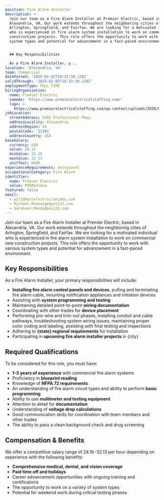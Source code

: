 ```yaml
---
position: Fire Alarm Installer
description: >-
  Join our team as a Fire Alarm Installer at Premier Electric, based in
  Alexandria, VA. Our work extends throughout the neighboring cities of
  Arlington, Springfield, and Fairfax. We are looking for a motivated individual
  who is experienced in fire alarm system installation to work on commercial new
  construction projects. This role offers the opportunity to work with various
  system types and potential for advancement in a fast-paced environment.


  ## Key Responsibilities

  As a Fire Alarm Installer, y...
location: 'Alexandria, VA'
team: Commercial
datePosted: '2025-01-02T10:32:30.120Z'
validThrough: '2025-02-05T10:32:30.120Z'
employmentType: FULL_TIME
hiringOrganization:
  name: Premier Electric
  sameAs: 'https://www.premierelectricalstaffing.com/'
  logo: >-
    https://www.premierelectricalstaffing.com/wp-content/uploads/2020/05/Premier-Electrical-Staffing-logo.png
jobLocation:
  streetAddress: 5502 Professional Pkwy.
  addressLocality: Alexandria
  addressRegion: VA
  postalCode: '22301'
  addressCountry: USA
baseSalary:
  currency: USD
  value: 28.15
  minValue: 24.16
  maxValue: 32.13
  unitText: HOUR
experienceRequirements: entryLevel
occupationalCategory: Fire Alarm
identifier:
  name: Premier Electric
  value: PREMa3imiu
featured: false
email:
  - will@bestelectricianjobs.com
  - Michael.Mckeaige@pes123.com
  - Sarahann.Moody@pes123.com
---
```




Join our team as a Fire Alarm Installer at Premier Electric, based in Alexandria, VA. Our work extends throughout the neighboring cities of Arlington, Springfield, and Fairfax. We are looking for a motivated individual who is experienced in fire alarm system installation to work on commercial new construction projects. This role offers the opportunity to work with various system types and potential for advancement in a fast-paced environment.

## Key Responsibilities
As a Fire Alarm Installer, your primary responsibilities will include:

- **Installing fire alarm control panels and devices**, pulling and terminating fire alarm cable, mounting notification appliances and initiation devices
- Assisting with **system programming and testing**
- Maintaining detailed point-to-point **wiring documentation**
- Coordinating with other trades for **device placement**
- Performing pre-wire and trim-out phases, installing conduit and cable pathways, troubleshooting system wiring issues, maintaining proper color coding and labeling, assisting with final testing and inspections
- Adhering to **{state} regional requirements** for installation
- Participating in **upcoming fire alarm installer projects** in {city}

## Required Qualifications
To be considered for this role, you must have:

- **1-3 years of experience** with commercial fire alarm systems
- Proficiency in **blueprint reading**
- Knowledge of **NFPA 72 requirements**
- An understanding of fire alarm circuit types and ability to perform **basic programming**
- Ability to use **multimeter and testing equipment**
- Attention to detail for **documentation**
- Understanding of **voltage drop calculations**
- Good communication skills for coordination with team members and other trades
- The ability to pass a clean background check and drug screening

## Compensation & Benefits
We offer a competitive salary range of $24.16-$32.13 per hour depending on experience with the following benefits:

- **Comprehensive medical, dental, and vision coverage**
- **Paid time off and holidays**
- Career advancement opportunities with ongoing training and certifications
- The opportunity to work on a variety of system types
- Potential for weekend work during critical testing phases